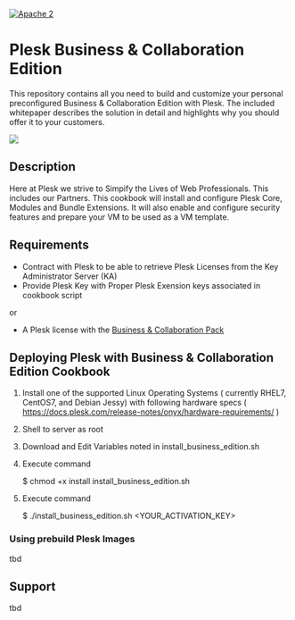 [![Apache 2](http://img.shields.io/badge/license-Apache%202-blue.svg)](http://www.apache.org/licenses/LICENSE-2.0)

# Plesk Business & Collaboration Edition 

This repository contains all you need to build and customize your personal preconfigured Business & Collaboration Edition with Plesk. The included whitepaper describes the solution in detail and highlights why you should offer it to your customers.

![](https://raw.githubusercontent.com/plesk/ext-welcome-guide/master/src/_meta/screenshots/1.png)

## Description

Here at Plesk we strive to Simpify the Lives of Web Professionals. This includes our Partners. This cookbook will install and configure Plesk Core, Modules and Bundle Extensions. It will also enable and configure security features and prepare your VM to be used as a VM template. 

## Requirements

 * Contract with Plesk to be able to retrieve Plesk Licenses from the Key Administrator Server (KA)
 * Provide Plesk Key with Proper Plesk Exension keys associated in cookbook script

 or

 * A Plesk license with the [Business & Collaboration Pack](https://ext.plesk.com/packages/63d4feb8-b756-4c64-a99d-c9be0e1ce982-offer-business-feature-pack)
 
## Deploying Plesk with Business & Collaboration Edition Cookbook

1. Install one of the supported Linux Operating Systems ( currently RHEL7, CentOS7, and Debian Jessy) with following hardware specs ( https://docs.plesk.com/release-notes/onyx/hardware-requirements/ )

2. Shell to server as root

3. Download and Edit Variables noted in install_business_edition.sh

4. Execute command 

   $ chmod +x install install_business_edition.sh

5. Execute command 

   $ ./install_business_edition.sh <YOUR_ACTIVATION_KEY>

### Using prebuild Plesk Images

tbd

## Support

tbd
